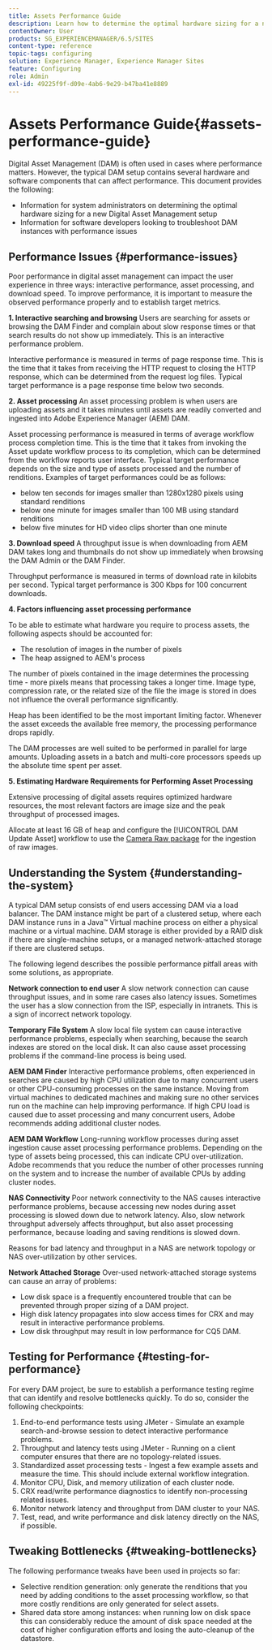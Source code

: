 ```yaml
---
title: Assets Performance Guide
description: Learn how to determine the optimal hardware sizing for a new Digital Asset Management (DAM) setup and how to troubleshoot performance issues
contentOwner: User
products: SG_EXPERIENCEMANAGER/6.5/SITES
content-type: reference
topic-tags: configuring
solution: Experience Manager, Experience Manager Sites
feature: Configuring
role: Admin
exl-id: 49225f9f-d09e-4ab6-9e29-b47ba41e8889
---
```

# Assets Performance Guide{#assets-performance-guide}

Digital Asset Management (DAM) is often used in cases where performance matters. However, the typical DAM setup contains several hardware and software components that can affect performance. This document provides the following:

* Information for system administrators on determining the optimal hardware sizing for a new Digital Asset Management setup
* Information for software developers looking to troubleshoot DAM instances with performance issues

## Performance Issues {#performance-issues}

Poor performance in digital asset management can impact the user experience in three ways: interactive performance, asset processing, and download speed. To improve performance, it is important to measure the observed performance properly and to establish target metrics.

**1. Interactive searching and browsing** Users are searching for assets or browsing the DAM Finder and complain about slow response times or that search results do not show up immediately. This is an interactive performance problem.

Interactive performance is measured in terms of page response time. This is the time that it takes from receiving the HTTP request to closing the HTTP response, which can be determined from the request log files. Typical target performance is a page response time below two seconds.

**2. Asset processing** An asset processing problem is when users are uploading assets and it takes minutes until assets are readily converted and ingested into Adobe Experience Manager (AEM) DAM.

Asset processing performance is measured in terms of average workflow process completion time. This is the time that it takes from invoking the Asset update workflow process to its completion, which can be determined from the workflow reports user interface. Typical target performance depends on the size and type of assets processed and the number of renditions. Examples of target performances could be as follows:

* below ten seconds for images smaller than 1280x1280 pixels using standard renditions
* below one minute for images smaller than 100 MB using standard renditions
* below five minutes for HD video clips shorter than one minute

**3. Download speed** A throughput issue is when downloading from AEM DAM takes long and thumbnails do not show up immediately when browsing the DAM Admin or the DAM Finder.

Throughput performance is measured in terms of download rate in kilobits per second. Typical target performance is 300 Kbps for 100 concurrent downloads.

**4. Factors influencing asset processing performance**

To be able to estimate what hardware you require to process assets, the following aspects should be accounted for:

* The resolution of images in the number of pixels
* The heap assigned to AEM's process

The number of pixels contained in the image determines the processing time - more pixels means that processing takes a longer time.
Image type, compression rate, or the related size of the file the image is stored in does not influence the overall performance significantly.

Heap has been identified to be the most important limiting factor. Whenever the asset exceeds the available free memory, the processing performance drops rapidly.

The DAM processes are well suited to be performed in parallel for large amounts. Uploading assets in a batch and multi-core processors speeds up the absolute time spent per asset.

**5. Estimating Hardware Requirements for Performing Asset Processing**

Extensive processing of digital assets requires optimized hardware resources, the most relevant factors are image size and the peak throughput of processed images.

Allocate at least 16 GB of heap and configure the [!UICONTROL DAM Update Asset] workflow to use the [Camera Raw package](/help/assets/camera-raw.md) for the ingestion of raw images.

## Understanding the System {#understanding-the-system}

A typical DAM setup consists of end users accessing DAM via a load balancer. The DAM instance might be part of a clustered setup, where each DAM instance runs in a Java&trade; Virtual machine process on either a physical machine or a virtual machine. DAM storage is either provided by a RAID disk if there are single-machine setups, or a managed network-attached storage if there are clustered setups.

The following legend describes the possible performance pitfall areas with some solutions, as appropriate.

**Network connection to end user** A slow network connection can cause throughput issues, and in some rare cases also latency issues. Sometimes the user has a slow connection from the ISP, especially in intranets. This is a sign of incorrect network topology.

**Temporary File System** A slow local file system can cause interactive performance problems, especially when searching, because the search indexes are stored on the local disk. It can also cause asset processing problems if the command-line process is being used.

**AEM DAM Finder** Interactive performance problems, often experienced in searches are caused by high CPU utilization due to many concurrent users or other CPU-consuming processes on the same instance. Moving from virtual machines to dedicated machines and making sure no other services run on the machine can help improving performance. If high CPU load is caused due to asset processing and many concurrent users, Adobe recommends adding additional cluster nodes.

**AEM DAM Workflow** Long-running workflow processes during asset ingestion cause asset processing performance problems. Depending on the type of assets being processed, this can indicate CPU over-utilization. Adobe recommends that you reduce the number of other processes running on the system and to increase the number of available CPUs by adding cluster nodes.

**NAS Connectivity** Poor network connectivity to the NAS causes interactive performance problems, because accessing new nodes during asset processing is slowed down due to network latency. Also, slow network throughput adversely affects throughput, but also asset processing performance, because loading and saving renditions is slowed down.

Reasons for bad latency and throughput in a NAS are network topology or NAS over-utilization by other services.

**Network Attached Storage** Over-used network-attached storage systems can cause an array of problems:

* Low disk space is a frequently encountered trouble that can be prevented through proper sizing of a DAM project.
* High disk latency propagates into slow access times for CRX and may result in interactive performance problems.
* Low disk throughput may result in low performance for CQ5 DAM.

## Testing for Performance {#testing-for-performance}

For every DAM project, be sure to establish a performance testing regime that can identify and resolve bottlenecks quickly. To do so, consider the following checkpoints:

1. End-to-end performance tests using JMeter - Simulate an example search-and-browse session to detect interactive performance problems.
1. Throughput and latency tests using JMeter - Running on a client computer ensures that there are no topology-related issues.
1. Standardized asset processing tests - Ingest a few example assets and measure the time. This should include external workflow integration.
1. Monitor CPU, Disk, and memory utilization of each cluster node.
1. CRX read/write performance diagnostics to identify non-processing related issues.
1. Monitor network latency and throughput from DAM cluster to your NAS.
1. Test, read, and write performance and disk latency directly on the NAS, if possible.

## Tweaking Bottlenecks {#tweaking-bottlenecks}

The following performance tweaks have been used in projects so far:

* Selective rendition generation: only generate the renditions that you need by adding conditions to the asset processing workflow, so that more costly renditions are only generated for select assets.
* Shared data store among instances: when running low on disk space this can considerably reduce the amount of disk space needed at the cost of higher configuration efforts and losing the auto-cleanup of the datastore.
